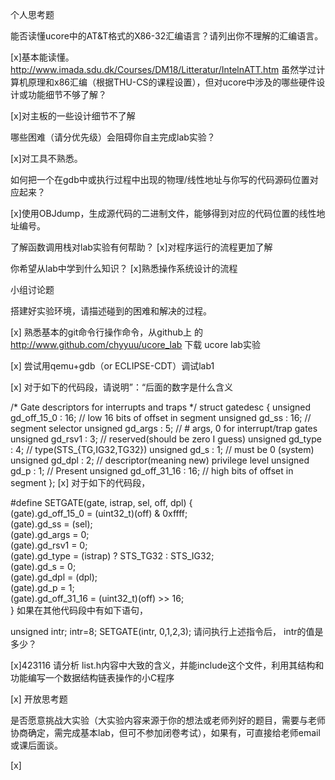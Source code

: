 个人思考题

能否读懂ucore中的AT&T格式的X86-32汇编语言？请列出你不理解的汇编语言。

[x]基本能读懂。
http://www.imada.sdu.dk/Courses/DM18/Litteratur/IntelnATT.htm
虽然学过计算机原理和x86汇编（根据THU-CS的课程设置），但对ucore中涉及的哪些硬件设计或功能细节不够了解？

[x]对主板的一些设计细节不了解

哪些困难（请分优先级）会阻碍你自主完成lab实验？

[x]对工具不熟悉。

如何把一个在gdb中或执行过程中出现的物理/线性地址与你写的代码源码位置对应起来？

[x]使用OBJdump，生成源代码的二进制文件，能够得到对应的代码位置的线性地址编号。

了解函数调用栈对lab实验有何帮助？
[x]对程序运行的流程更加了解

你希望从lab中学到什么知识？
[x]熟悉操作系统设计的流程

小组讨论题

搭建好实验环境，请描述碰到的困难和解决的过程。

[x]
熟悉基本的git命令行操作命令，从github上 的 http://www.github.com/chyyuu/ucore_lab 下载 ucore lab实验

[x]
尝试用qemu+gdb（or ECLIPSE-CDT）调试lab1

[x]
对于如下的代码段，请说明”：“后面的数字是什么含义

/* Gate descriptors for interrupts and traps */
struct gatedesc {
    unsigned gd_off_15_0 : 16;        // low 16 bits of offset in segment
    unsigned gd_ss : 16;            // segment selector
    unsigned gd_args : 5;            // # args, 0 for interrupt/trap gates
    unsigned gd_rsv1 : 3;            // reserved(should be zero I guess)
    unsigned gd_type : 4;            // type(STS_{TG,IG32,TG32})
    unsigned gd_s : 1;                // must be 0 (system)
    unsigned gd_dpl : 2;            // descriptor(meaning new) privilege level
    unsigned gd_p : 1;                // Present
    unsigned gd_off_31_16 : 16;        // high bits of offset in segment
};
[x]
对于如下的代码段，

#define SETGATE(gate, istrap, sel, off, dpl) {            \
    (gate).gd_off_15_0 = (uint32_t)(off) & 0xffff;        \
    (gate).gd_ss = (sel);                                \
    (gate).gd_args = 0;                                    \
    (gate).gd_rsv1 = 0;                                    \
    (gate).gd_type = (istrap) ? STS_TG32 : STS_IG32;    \
    (gate).gd_s = 0;                                    \
    (gate).gd_dpl = (dpl);                                \
    (gate).gd_p = 1;                                    \
    (gate).gd_off_31_16 = (uint32_t)(off) >> 16;        \
}
如果在其他代码段中有如下语句，

unsigned intr;
intr=8;
SETGATE(intr, 0,1,2,3);
请问执行上述指令后， intr的值是多少？

[x]423116
请分析 list.h内容中大致的含义，并能include这个文件，利用其结构和功能编写一个数据结构链表操作的小C程序

[x]
开放思考题

是否愿意挑战大实验（大实验内容来源于你的想法或老师列好的题目，需要与老师协商确定，需完成基本lab，但可不参加闭卷考试），如果有，可直接给老师email或课后面谈。

[x]
